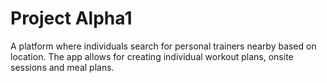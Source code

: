 # Project Alpha1
A platform where individuals search for personal trainers nearby based on location. The app allows for creating individual workout plans, onsite sessions and meal plans.
